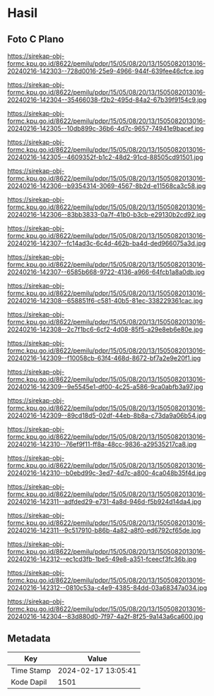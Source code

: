 # Hasil

## Foto C Plano

https://sirekap-obj-formc.kpu.go.id/8622/pemilu/pdpr/15/05/08/20/13/1505082013016-20240216-142303--728d0016-25e9-4966-944f-639fee46cfce.jpg

https://sirekap-obj-formc.kpu.go.id/8622/pemilu/pdpr/15/05/08/20/13/1505082013016-20240216-142304--35466038-f2b2-495d-84a2-67b39f9154c9.jpg

https://sirekap-obj-formc.kpu.go.id/8622/pemilu/pdpr/15/05/08/20/13/1505082013016-20240216-142305--10db899c-36b6-4d7c-9657-74941e9bacef.jpg

https://sirekap-obj-formc.kpu.go.id/8622/pemilu/pdpr/15/05/08/20/13/1505082013016-20240216-142305--4609352f-b1c2-48d2-91cd-88505cd91501.jpg

https://sirekap-obj-formc.kpu.go.id/8622/pemilu/pdpr/15/05/08/20/13/1505082013016-20240216-142306--b9354314-3069-4567-8b2d-e11568ca3c58.jpg

https://sirekap-obj-formc.kpu.go.id/8622/pemilu/pdpr/15/05/08/20/13/1505082013016-20240216-142306--83bb3833-0a7f-41b0-b3cb-e29130b2cd92.jpg

https://sirekap-obj-formc.kpu.go.id/8622/pemilu/pdpr/15/05/08/20/13/1505082013016-20240216-142307--fc14ad3c-6c4d-462b-ba4d-ded966075a3d.jpg

https://sirekap-obj-formc.kpu.go.id/8622/pemilu/pdpr/15/05/08/20/13/1505082013016-20240216-142307--6585b668-9722-4136-a966-64fcb1a8a0db.jpg

https://sirekap-obj-formc.kpu.go.id/8622/pemilu/pdpr/15/05/08/20/13/1505082013016-20240216-142308--658851f6-c581-40b5-81ec-338229361cac.jpg

https://sirekap-obj-formc.kpu.go.id/8622/pemilu/pdpr/15/05/08/20/13/1505082013016-20240216-142308--2c7f1bc6-6cf2-4d08-85f5-a29e8eb6e80e.jpg

https://sirekap-obj-formc.kpu.go.id/8622/pemilu/pdpr/15/05/08/20/13/1505082013016-20240216-142309--f10058cb-63f4-468d-8672-bf7a2e9e20f1.jpg

https://sirekap-obj-formc.kpu.go.id/8622/pemilu/pdpr/15/05/08/20/13/1505082013016-20240216-142309--9e5545e1-df00-4c25-a586-9ca0abfb3a97.jpg

https://sirekap-obj-formc.kpu.go.id/8622/pemilu/pdpr/15/05/08/20/13/1505082013016-20240216-142309--89cd18d5-02df-44eb-8b8a-c73da9a06b54.jpg

https://sirekap-obj-formc.kpu.go.id/8622/pemilu/pdpr/15/05/08/20/13/1505082013016-20240216-142310--76ef9f11-ff8a-48cc-9836-a29535217ca8.jpg

https://sirekap-obj-formc.kpu.go.id/8622/pemilu/pdpr/15/05/08/20/13/1505082013016-20240216-142310--b0ebd99c-3ed7-4d7c-a800-4ca048b35f4d.jpg

https://sirekap-obj-formc.kpu.go.id/8622/pemilu/pdpr/15/05/08/20/13/1505082013016-20240216-142311--adfded29-e731-4a8d-946d-f5b924d14da4.jpg

https://sirekap-obj-formc.kpu.go.id/8622/pemilu/pdpr/15/05/08/20/13/1505082013016-20240216-142311--9c517910-b86b-4a82-a8f0-ed6792cf65de.jpg

https://sirekap-obj-formc.kpu.go.id/8622/pemilu/pdpr/15/05/08/20/13/1505082013016-20240216-142312--ec1cd3fb-1be5-49e8-a351-fceecf3fc36b.jpg

https://sirekap-obj-formc.kpu.go.id/8622/pemilu/pdpr/15/05/08/20/13/1505082013016-20240216-142312--0810c53a-c4e9-4385-84dd-03a68347a034.jpg

https://sirekap-obj-formc.kpu.go.id/8622/pemilu/pdpr/15/05/08/20/13/1505082013016-20240216-142304--83d880d0-7f97-4a2f-8f25-9a143a6ca600.jpg


## Metadata

| Key        | Value               |
| ---------- | ------------------- |
| Time Stamp | 2024-02-17 13:05:41 |
| Kode Dapil | 1501                |



